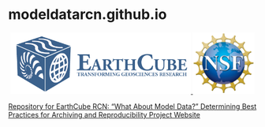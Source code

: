 # modeldatarcn.github.io
<p align="center">
  <a href="http://earthcube.org/" target="_blank"><img src="images/logo_earthcube_full_horizontal.png" height="125">
  <a href="https://nsf.gov/" target="_blank"><img src="images/NSF_4-Color_bitmap_Logo.png" width="125" height="125">
</p>


Repository for EarthCube RCN: “What About Model Data?”  Determining Best Practices for Archiving and Reproducibility Project Website
